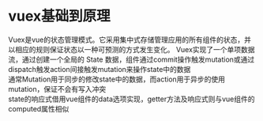# vuex基础到原理

Vuex是vue的状态管理模式。它采用集中式存储管理应用的所有组件的状态，并以相应的规则保证状态以一种可预测的方式发生变化。
Vuex实现了一个单项数据流，通过创建一个全局的 State 数据，组件通过commit操作触发mutation或通过dispatch触发action间接触发mutation来操作state中的数据  
通常Mutation用于同步的修改state中的数据，而action用于异步的使用mutation，保证不会有写入冲突  
state的响应式借用vue组件的data选项实现，getter方法及响应式则与vue组件的computed属性相似
